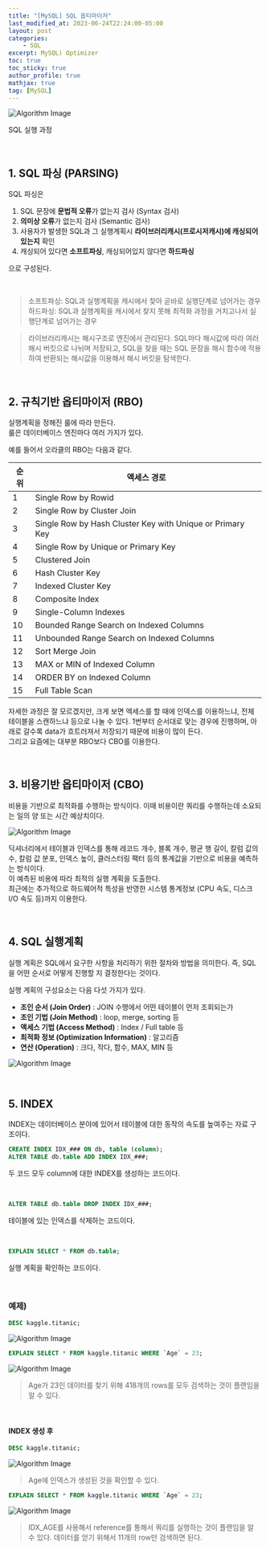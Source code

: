 ```yaml
---
title: "[MySQL] SQL 옵티마이저"
last_modified_at: 2023-06-24T22:24:00-05:00
layout: post
categories:
    - SQL
excerpt: MySQL) Optimizer
toc: true
toc_sticky: true
author_profile: true
mathjax: true
tag: [MySQL]
---
```


![Algorithm Image](https://img1.daumcdn.net/thumb/R1280x0/?scode=mtistory2&fname=https%3A%2F%2Fblog.kakaocdn.net%2Fdn%2Fm94Oz%2FbtqTNBsMZ9x%2FHkuOTKjJ2Kv94M0wz8BtM0%2Fimg.png)

SQL 실행 과정

<br>

## 1. SQL 파싱 (PARSING)

SQL 파싱은

1) SQL 문장에 **문법적 오류**가 없는지 검사 (Syntax 검사)    
2) **의미상 오류**가 없는지 검사 (Semantic 검사)    
3) 사용자가 발생한 SQL과 그 실행계획시 **라이브러리캐시(프로시저캐시)에 캐싱되어 있는지** 확인    
4) 캐싱되어 있다면 **소프트파싱**, 캐싱되어있지 않다면 **하드파싱**    

으로 구성된다.

<br>

> 소프트파싱: SQL과 실행계획을 캐시에서 찾아 곧바로 실행단계로 넘어가는 경우   
> 하드파싱: SQL과 실행계획을 캐시에서 찾지 못해 최적화 과정을 거치고나서 실행단계로 넘어가는 경우   

> 라이브러리캐시는 해시구조로 엔진에서 관리된다. SQL마다 해시값에 따라 여러 해시 버킷으로 나뉘며 저장되고, SQL을 찾을 때는 SQL 문장을 해시 함수에 적용하여 반환되는 해시값을 이용해서 해시 버킷을 탐색한다.

<br>

## 2. 규칙기반 옵티마이저 (RBO)

실행계획을 정해진 룰에 따라 만든다.    
룰은 데이터베이스 엔진마다 여러 가지가 있다.    

예를 들어서 오라클의 RBO는 다음과 같다.     

|순위|액세스 경로|
|---|---|
|1|Single Row by Rowid|
|2|Single Row by Cluster Join|
|3|Single Row by Hash Cluster Key with Unique or Primary Key|
|4|Single Row by Unique or Primary Key|
|5|Clustered Join|
|6|Hash Cluster Key|
|7|Indexed Cluster Key|
|8|Composite Index|
|9|Single-Column Indexes|
|10|Bounded Range Search on Indexed Columns|
|11|Unbounded Range Search on Indexed Columns|
|12|Sort Merge Join|
|13|MAX or MIN of Indexed Column|
|14|ORDER BY on Indexed Column|
|15|Full Table Scan|

자세한 과정은 잘 모르겠지만, 크게 보면 엑세스를 할 때에 인덱스를 이용하느냐, 전체 테이블을 스캔하느냐 등으로 나눌 수 있다. 1번부터 순서대로 맞는 경우에 진행하며, 아래로 갈수록 data가 흐트러져서 저장되기 때문에 비용이 많이 든다.     
그리고 요즘에는 대부분 RBO보다 CBO를 이용한다.

<br>

## 3. 비용기반 옵티마이저 (CBO)

비용을 기반으로 최적화를 수행하는 방식이다. 이때 비용이란 쿼리를 수행하는데 소요되는 일의 양 또는 시간 예상치이다.   

![Algorithm Image](https://img1.daumcdn.net/thumb/R1280x0/?scode=mtistory2&fname=https%3A%2F%2Fblog.kakaocdn.net%2Fdn%2F9DJ6V%2FbtqTPxKrhJW%2FaH5NoMZxKZqUmKBKTq8X40%2Fimg.png)

딕셔너리에서 테이블과 인덱스를 통해 레코드 개수, 블록 개수, 평균 행 길이, 칼럼 값의 수, 칼럼 값 분포, 인덱스 높이, 클러스터링 팩터 등의 통계값을 기반으로 비용을 예측하는 방식이다.    
이 예측된 비용에 따라 최적의 실행 계획을 도출한다.     
최근에는 추가적으로 하드웨어적 특성을 반영한 시스템 통계정보 (CPU 속도, 디스크 I/O 속도 등)까지 이용한다.

<br>

## 4. SQL 실행계획

실행 계획은 SQL에서 요구한 사항을 처리하기 위한 절차와 방법을 의미한다. 즉, SQL을 어떤 순서로 어떻게 진행할 지 결정한다는 것이다.

실행 계획의 구성요소는 다음 다섯 가지가 있다.

- **조인 순서 (Join Order)** : JOIN 수행에서 어떤 테이블이 먼저 조회되는가
- **조인 기법 (Join Method)** : loop, merge, sorting 등
- **액세스 기법 (Access Method)** : Index / Full table 등
- **최적화 정보 (Optimization Information)** : 알고리즘
- **연산 (Operation)** : 크다, 작다, 함수, MAX, MIN 등


![Algorithm Image](https://img1.daumcdn.net/thumb/R1280x0/?scode=mtistory2&fname=https%3A%2F%2Fblog.kakaocdn.net%2Fdn%2Fbh8nE1%2FbtqTJlLfEkR%2F3l0j9puo2LQl9JvSGUlYg1%2Fimg.png)

<br>

## 5. INDEX

INDEX는 데이터베이스 분야에 있어서 테이블에 대한 동작의 속도를 높여주는 자료 구조이다.

```sql
CREATE INDEX IDX_### ON db, table (column);
ALTER TABLE db.table ADD INDEX IDX_###;
```

두 코드 모두 column에 대한 INDEX를 생성하는 코드이다.

<br>

```sql
ALTER TABLE db.table DROP INDEX IDX_###;
```

테이블에 있는 인덱스를 삭제하는 코드이다.

<br>

```sql
EXPLAIN SELECT * FROM db.table;
```

실행 계획을 확인하는 코드이다.

<br>

### 예제) 

```sql
DESC kaggle.titanic;
```

![Algorithm Image](https://img1.daumcdn.net/thumb/R1280x0/?scode=mtistory2&fname=https%3A%2F%2Fblog.kakaocdn.net%2Fdn%2FztOUG%2FbtqTIpNTltA%2FXCdVBuryjbNcVqW14hYr31%2Fimg.png)

```sql
EXPLAIN SELECT * FROM kaggle.titanic WHERE `Age` = 23;
```

![Algorithm Image](https://img1.daumcdn.net/thumb/R1280x0/?scode=mtistory2&fname=https%3A%2F%2Fblog.kakaocdn.net%2Fdn%2FbpWY0Y%2FbtqTJTOvjTu%2FPBDVHZw24vbLj7k41kYeXK%2Fimg.png)

> Age가 23인 데이터를 찾기 위해 418개의 rows를 모두 검색하는 것이 플랜임을 알 수 있다.

<br>

#### INDEX 생성 후

```sql
DESC kaggle.titanic;
```

![Algorithm Image](https://img1.daumcdn.net/thumb/R1280x0/?scode=mtistory2&fname=https%3A%2F%2Fblog.kakaocdn.net%2Fdn%2FkUFeb%2FbtqTYRH4XIT%2F7RMbV1JZebylOsyqoGs4PK%2Fimg.png)

> Age에 인덱스가 생성된 것을 확인할 수 있다.

```sql
EXPLAIN SELECT * FROM kaggle.titanic WHERE `Age` = 23;
```

![Algorithm Image](https://img1.daumcdn.net/thumb/R1280x0/?scode=mtistory2&fname=https%3A%2F%2Fblog.kakaocdn.net%2Fdn%2Fc8UAoG%2FbtqTNzuXuCI%2FMWPmcZGR8JCTZYz0BDjf2k%2Fimg.png)

> IDX_AGE를 사용해서 reference를 통해서 쿼리를 실행하는 것이 플랜임을 알 수 있다.
> 데이터를 얻기 위해서 11개의 row만 검색하면 된다.